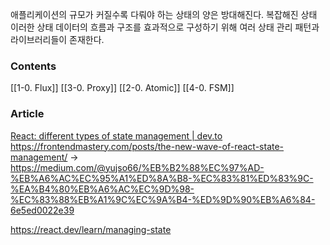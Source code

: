 애플리케이션의 규모가 커질수록 다뤄야 하는 상태의 양은 방대해진다. 복잡해진 상태 이러한 상태 데이터의 흐름과 구조를 효과적으로 구성하기 위해 여러 상태 관리 패턴과 라이브러리들이 존재한다. 

### Contents
[[1-0. Flux]]
[[3-0. Proxy]]
[[2-0. Atomic]]
[[4-0. FSM]]

### Article
[React: different types of state management | dev.to](https://dev.to/mgustus/react-different-types-of-state-management-3m6n)
https://frontendmastery.com/posts/the-new-wave-of-react-state-management/ -> https://medium.com/@yujso66/%EB%B2%88%EC%97%AD-%EB%A6%AC%EC%95%A1%ED%8A%B8-%EC%83%81%ED%83%9C-%EA%B4%80%EB%A6%AC%EC%9D%98-%EC%83%88%EB%A1%9C%EC%9A%B4-%ED%9D%90%EB%A6%84-6e5ed0022e39

https://react.dev/learn/managing-state